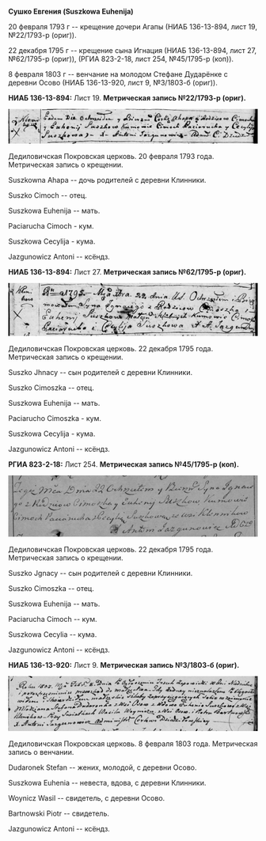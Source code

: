 **Сушко Евгения (Suszkowa Euhenija)**

20 февраля 1793 г -- крещение дочери Агапы (НИАБ 136-13-894, лист 19,
№22/1793-р (ориг)).

22 декабря 1795 г -- крещение сына Игнация (НИАБ 136-13-894, лист 27,
№62/1795-р (ориг)), (РГИА 823-2-18, лист 254, №45/1795-р (коп)).

8 февраля 1803 г -- венчание на молодом Стефане Дударёнке с деревни
Осово (НИАБ 136-13-920, лист 9, №3/1803-б (ориг)).

**НИАБ 136-13-894:** Лист 19. **Метрическая запись №22/1793-р (ориг).**

![](./media/07df2e657d95f47fdcab6201a5fddeab851fa315.png)

Дедиловичская Покровская церковь. 20 февраля 1793 года. Метрическая
запись о крещении.

Suszkowna Ahapa -- дочь родителей с деревни Клинники.

Suszko Cimoch -- отец.

Suszkowa Euhenija -- мать.

Paciarucha Cimoch - кум.

Suszkowa Cecylija - кума.

Jazgunowicz Antoni -- ксёндз.

**НИАБ 136-13-894:** Лист 27. **Метрическая запись №62/1795-р (ориг).**

![](./media/cbbaebaf2e487f143fb2ebabc11db1f58e3936d5.png)

Дедиловичская Покровская церковь. 22 декабря 1795 года. Метрическая
запись о крещении.

Suszko Jhnacy -- сын родителей с деревни Клинники.

Suszko Cimoszka -- отец.

Suszkowa Euhenija -- мать.

Paciarucho Cimoszka - кум.

Suszkowa Cecylija - кума.

Jazgunowicz Antoni -- ксёндз.

**РГИА 823-2-18:** Лист 254. **Метрическая запись №45/1795-р (коп).**

![](./media/8e294a7a38ffcd26cf69fc50f4e53f3b7936f4a9.png)

Дедиловичская Покровская церковь. 22 декабря 1795 года. Метрическая
запись о крещении.

Suszko Jgnacy -- сын родителей с деревни Клинники.

Suszko Cimoszka -- отец.

Suszkowa Euhenija -- мать.

Paciarucha Cimoch -- кум.

Suszkowa Cecylia -- кума.

Jazgunowicz Antoni -- ксёндз.

**НИАБ 136-13-920:** Лист 9. **Метрическая запись №3/1803-б (ориг).**

![](./media/3e4fc3e64763636c3edd582290d0ee42c4ff49e7.png)

Дедиловичская Покровская церковь. 8 февраля 1803 года. Метрическая
запись о венчании.

Dudaronek Stefan -- жених, молодой, с деревни Осовo.

Suszkowa Euhenia -- невеста, вдова, с деревни Клинники.

Woynicz Wasil -- свидетель, с деревни Осовo.

Bartnowski Piotr -- свидетель.

Jazgunowicz Antoni -- ксёндз.
